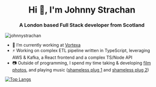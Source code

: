 <h1 align="center">Hi 👋, I'm Johnny Strachan</h1>
<h3 align="center">A London based Full Stack developer from Scotland</h3>

<p align="left"> <img src="https://komarev.com/ghpvc/?username=johnnystrachan&label=Profile%20views&color=0e75b6&style=flat" alt="johnnystrachan" /> </p>

- 🔭 I’m currently working at [Vortexa](https://github.com/vortechsa)
- ⚡ Working on complex ETL pipeline written in TypeScript, leveraging AWS & Kafka, a React frontend and a complex TS/Node API
- :camera: Outside of programming, I spend my time taking & developing [film photos](https://www.instagram.com/bxstxrd_film/), and playing music ([shameless plug 1](https://soundcloud.com/alltalkedi) and [shameless plug 2](https://soundcloud.com/johnny-strachan))


[![Top Langs](https://github-readme-stats.vercel.app/api/top-langs/?username=johnnystrachan&theme=radical&count_private=true)](https://github.com/anuraghazra/github-readme-stats)
